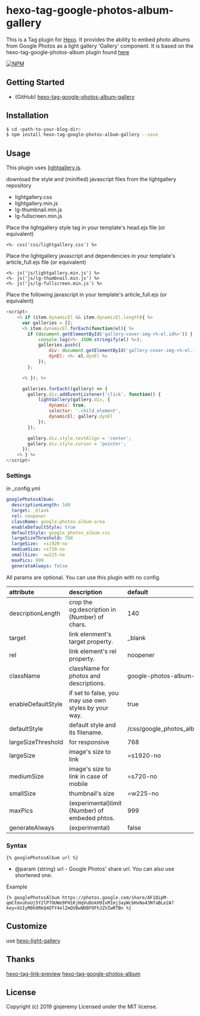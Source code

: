 # hexo-tag-google-photos-album-gallery

This is a Tag plugin for [Hexo](https://hexo.io/). It provides the ability to embed photo albums from Google Photos as a light gallery 'Gallery' component.  It is based on the hexo-tag-google-photos-album plugin found [here](https://github.com/isnot/hexo-tag-google-photos-album)

[![NPM](https://nodei.co/npm/hexo-tag-google-photos-album.png)](https://nodei.co/npm/hexo-tag-google-photos-album/)

## Getting Started

* (GitHub) [hexo-tag-google-photos-album-gallery](https://github.com/gisjeremy/hexo-tag-google-photos-album-gallery)

## Installation

```bash
$ cd <path-to-your-blog-dir>
$ npm install hexo-tag-google-photos-album-gallery --save
```

## Usage

This plugin uses [lightgallery.js](https://sachinchoolur.github.io/lightgallery.js/).

download the style and (minified) javascript files from the lightgallery repository

- lightgallery.css
- lightgallery.min.js
- lg-thumbnail.min.js
- lg-fullscreen.min.js


Place the lightgallery style tag in your template's head.ejs file (or equivalent)

```ejs
<%- css('css/lightgallery.css') %>
```

Place the lightgallery javascript and dependencies in your template's article_full.ejs file (or equivalent)

```ejs
<%- js('js/lightgallery.min.js') %>
<%- js('js/lg-thumbnail.min.js') %>
<%- js('js/lg-fullscreen.min.js') %>
```
Place the following javascript in your template's article_full.ejs (or equivalent)

```javascript
<script>
    <% if (item.dynamicEl && item.dynamicEl.length){ %>
      var galleries = [];
      <% item.dynamicEl.forEach(function(el){ %>
        if (document.getElementById('gallery-cover-img-<%-el.id%>')) {
            console.log(<%- JSON.stringify(el) %>);
            galleries.push({
                div: document.getElementById('gallery-cover-img-<%-el.id%>'),
                dynEl: <%- el.dynEl %>
            });
        };

      <% }); %>

      galleries.forEach((gallery) => {
        gallery.div.addEventListener('click', function() {
            lightGallery(gallery.div, {
                dynamic: true,
                selector: '.child_element',
                dynamicEl: gallery.dynEl
            });
        });

        gallery.div.style.textAlign = 'center';
        gallery.div.style.cursor = 'pointer';
      });
    <% } %>
</script>
```

### Settings

in \_config.yml

```yaml
googlePhotosAlbum:
  descriptionLength: 140
  target: _blank
  rel: noopener
  className: google-photos-album-area
  enableDefaultStyle: true
  defaultStyle: google_photos_album.css
  largeSizeThreshold: 768
  largeSize:  =s1920-no
  mediumSize: =s720-no
  smallSize:  =w225-no
  maxPics: 999
  generateAlways: false
```

All params are optional.
You can use this plugin with no config.

| attribute         | description                                | default |
|:-----------------|:------------------------------------------|:-------|
| descriptionLength  | crop the og:description in {Number} of chars. | 140    |
| target            | link elenment's target property.             | \_blank |
| rel               | link element's rel property.                | noopener |
| className         | className for photos and descriptions.        | google-photos-album-area |
| enableDefaultStyle | if set to false, you may use own styles by your way. | true |
| defaultStyle      | default style and its filename.               | /css/google\_photos\_album.css |
| largeSizeThreshold | for responsive                              | 768 |
| largeSize         | image's size to link                         | =s1920-no |
| mediumSize        | image's size to link in case of mobile        | =s720-no |
| smallSize         | thumbnail's size                             | =w225-no |
| maxPics           | (experimental)limit {Number} of embeded phtos. | 999   |
| generateAlways     | (experimental)                              | false |

### Syntax

```
{% googlePhotosAlbum url %}
```

- @param {string} url - Google Photos' share url.
  You can also use shortened one.

Example
```
{% googlePhotosAlbum https://photos.google.com/share/AF1QipM-qmCtmxuhoUj5Y2lP7OUWe9FH1KjHqVuDokH9IxM1mj3ayWcbHxNa43NfaBLe2A?key=SUIyM0k0RkQ4OTY4elZmQVBwNDBFOFhJZVZwRTBn %}
```

## Customize

use [hexo-light-gallery](https://github.com/lzane/hexo-light-gallery)

## Thanks

[hexo-tag-link-preview](https://www.npmjs.com/package/hexo-tag-link-preview)
[hexo-tag-google-photos-album](https://github.com/isnot/hexo-tag-google-photos-album)

## License

Copyright (c) 2019 gisjeremy
Licensed under the MIT license.
